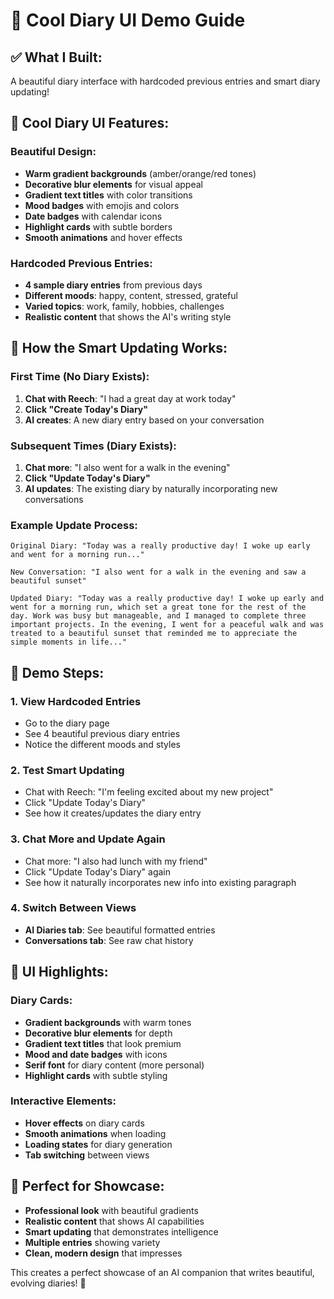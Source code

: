 # 📖 Cool Diary UI Demo Guide

## ✅ **What I Built:**
A beautiful diary interface with hardcoded previous entries and smart diary updating!

## 🎨 **Cool Diary UI Features:**

### **Beautiful Design:**
- **Warm gradient backgrounds** (amber/orange/red tones)
- **Decorative blur elements** for visual appeal
- **Gradient text titles** with color transitions
- **Mood badges** with emojis and colors
- **Date badges** with calendar icons
- **Highlight cards** with subtle borders
- **Smooth animations** and hover effects

### **Hardcoded Previous Entries:**
- **4 sample diary entries** from previous days
- **Different moods**: happy, content, stressed, grateful
- **Varied topics**: work, family, hobbies, challenges
- **Realistic content** that shows the AI's writing style

## 🚀 **How the Smart Updating Works:**

### **First Time (No Diary Exists):**
1. **Chat with Reech**: "I had a great day at work today"
2. **Click "Create Today's Diary"**
3. **AI creates**: A new diary entry based on your conversation

### **Subsequent Times (Diary Exists):**
1. **Chat more**: "I also went for a walk in the evening"
2. **Click "Update Today's Diary"**
3. **AI updates**: The existing diary by naturally incorporating new conversations

### **Example Update Process:**
```
Original Diary: "Today was a really productive day! I woke up early and went for a morning run..."

New Conversation: "I also went for a walk in the evening and saw a beautiful sunset"

Updated Diary: "Today was a really productive day! I woke up early and went for a morning run, which set a great tone for the rest of the day. Work was busy but manageable, and I managed to complete three important projects. In the evening, I went for a peaceful walk and was treated to a beautiful sunset that reminded me to appreciate the simple moments in life..."
```

## 🎯 **Demo Steps:**

### **1. View Hardcoded Entries**
- Go to the diary page
- See 4 beautiful previous diary entries
- Notice the different moods and styles

### **2. Test Smart Updating**
- Chat with Reech: "I'm feeling excited about my new project"
- Click "Update Today's Diary"
- See how it creates/updates the diary entry

### **3. Chat More and Update Again**
- Chat more: "I also had lunch with my friend"
- Click "Update Today's Diary" again
- See how it naturally incorporates new info into existing paragraph

### **4. Switch Between Views**
- **AI Diaries tab**: See beautiful formatted entries
- **Conversations tab**: See raw chat history

## 🎨 **UI Highlights:**

### **Diary Cards:**
- **Gradient backgrounds** with warm tones
- **Decorative blur elements** for depth
- **Gradient text titles** that look premium
- **Mood and date badges** with icons
- **Serif font** for diary content (more personal)
- **Highlight cards** with subtle styling

### **Interactive Elements:**
- **Hover effects** on diary cards
- **Smooth animations** when loading
- **Loading states** for diary generation
- **Tab switching** between views

## 📱 **Perfect for Showcase:**
- **Professional look** with beautiful gradients
- **Realistic content** that shows AI capabilities
- **Smart updating** that demonstrates intelligence
- **Multiple entries** showing variety
- **Clean, modern design** that impresses

This creates a perfect showcase of an AI companion that writes beautiful, evolving diaries! 🎉
